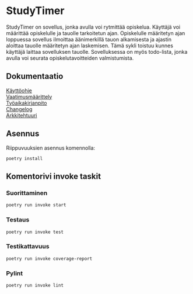# StudyTimer  
StudyTimer on sovellus, jonka avulla voi rytmittää opiskelua. Käyttäjä voi määrittää opiskelulle ja tauolle tarkoitetun ajan. Opiskelulle määritetyn ajan loppuessa sovellus ilmoittaa äänimerkillä tauon alkamisesta ja ajastin aloittaa tauolle määritetyn ajan laskemisen. Tämä sykli toistuu kunnes käyttäjä laittaa sovelluksen tauolle. Sovelluksessa on myös todo-lista, jonka avulla voi seurata opiskelutavoitteiden valmistumista.

## Dokumentaatio  
[Käyttöohje](https://github.com/lllIIlIIlll/ot-harjoitustyo/blob/master/dokumentaatio/kayttoohje.md)  
[Vaatimusmäärittely](https://github.com/lllIIlIIlll/ot-harjoitustyo/blob/master/dokumentaatio/vaatimusmaarittely.md)  
[Työaikakirjanpito](https://github.com/lllIIlIIlll/ot-harjoitustyo/blob/master/dokumentaatio/tyoaikakirjanpito.md)  
[Changelog](https://github.com/lllIIlIIlll/ot-harjoitustyo/blob/master/dokumentaatio/changelog.md)  
[Arkkitehtuuri](https://github.com/lllIIlIIlll/ot-harjoitustyo/blob/master/dokumentaatio/arkkitehtuuri.md)  

## Asennus  
Riippuvuuksien asennus komennolla:  
```console
poetry install
```
## Komentorivi invoke taskit

### Suorittaminen  
```console
poetry run invoke start
```

### Testaus  
```console
poetry run invoke test
```

### Testikattavuus  
```console
poetry run invoke coverage-report
```

### Pylint  
```console
poetry run invoke lint
```